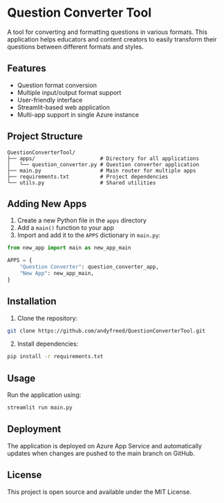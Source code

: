 # Question Converter Tool

A tool for converting and formatting questions in various formats. This application helps educators and content creators to easily transform their questions between different formats and styles.

## Features

- Question format conversion
- Multiple input/output format support
- User-friendly interface
- Streamlit-based web application
- Multi-app support in single Azure instance

## Project Structure

```
QuestionConverterTool/
├── apps/                     # Directory for all applications
│   └── question_converter.py # Question converter application
├── main.py                   # Main router for multiple apps
├── requirements.txt          # Project dependencies
└── utils.py                  # Shared utilities
```

## Adding New Apps

1. Create a new Python file in the `apps` directory
2. Add a `main()` function to your app
3. Import and add it to the `APPS` dictionary in `main.py`:
```python
from new_app import main as new_app_main

APPS = {
    "Question Converter": question_converter_app,
    "New App": new_app_main,
}
```

## Installation

1. Clone the repository:
```bash
git clone https://github.com/andyfreed/QuestionConverterTool.git
```

2. Install dependencies:
```bash
pip install -r requirements.txt
```

## Usage

Run the application using:
```bash
streamlit run main.py
```

## Deployment

The application is deployed on Azure App Service and automatically updates when changes are pushed to the main branch on GitHub.

## License

This project is open source and available under the MIT License. 